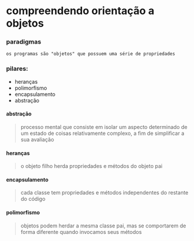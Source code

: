 # compreendendo orientação a objetos

### paradigmas

	os programas são "objetos" que possuem uma série de propriedades


### pilares:
- heranças
- polimorfismo
- encapsulamento
- abstração


#### abstração
> processo mental que consiste em isolar um aspecto determinado de um estado de coisas relativamente complexo, a fim de simplificar a sua avaliação

#### heranças
> o objeto filho herda propriedades e métodos do objeto pai

#### encapsulamento
> cada classe tem propriedades e métodos independentes do restante do código

#### polimorfismo
> objetos podem herdar a mesma classe pai, mas se comportarem de forma diferente quando invocamos seus métodos